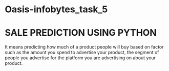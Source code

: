# Oasis-infobytes_task_5
# SALE PREDICTION USING PYTHON
It means predicting how much of a product people will buy based on factor such as the amount you spend to advertise your product, the segment of people you advertise for the platform you are advertising on about your product. 
